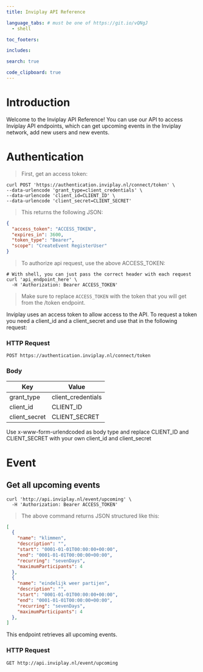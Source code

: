 ```yaml
---
title: Inviplay API Reference

language_tabs: # must be one of https://git.io/vQNgJ
  - shell

toc_footers:

includes:

search: true

code_clipboard: true
---
```


# Introduction

Welcome to the Inviplay API Reference! You can use our API to access Inviplay API endpoints, which can get upcoming events in the Inviplay network, add new users and new events.

# Authentication

> First, get an access token:

```shell
curl POST 'https://authentication.inviplay.nl/connect/token' \
--data-urlencode 'grant_type=client_credentials' \
--data-urlencode 'client_id=CLIENT_ID' \
--data-urlencode 'client_secret=CLIENT_SECRET'
```

> This returns the following JSON:

```json
{
  "access_token": "ACCESS_TOKEN",
  "expires_in": 3600,
  "token_type": "Bearer",
  "scope": "CreateEvent RegisterUser"
}
```

> To authorize api request, use the above ACCESS_TOKEN:

```shell
# With shell, you can just pass the correct header with each request
curl 'api_endpoint_here' \
  -H 'Authorization: Bearer ACCESS_TOKEN'
```

> Make sure to replace `ACCESS_TOKEN` with the token that you will get from the /token endpoint.

Inviplay uses an access token to allow access to the API. To request a token you need a client_id and a client_secret and use that in the following request:

### HTTP Request

`POST https://authentication.inviplay.nl/connect/token`

### Body

Key | Value
--- | -----
grant_type | client_credentials
client_id | CLIENT_ID
client_secret | CLIENT_SECRET

<aside class="notice">
Use x-www-form-urlendcoded as body type and replace CLIENT_ID and CLIENT_SECRET with your own client_id and client_secret
</aside>

# Event

## Get all upcoming events

```shell
curl 'http://api.inviplay.nl/event/upcoming' \
  -H 'Authorization: Bearer ACCESS_TOKEN'
```

> The above command returns JSON structured like this:

```json
[
  {
    "name": "klimmen",
    "description": "",
    "start": "0001-01-01T00:00:00+00:00",
    "end": "0001-01-01T00:00:00+00:00",
    "recurring": "sevenDays",
    "maximumParticipants": 4
  },
  {
    "name": "eindelijk weer partijen",
    "description": "",
    "start": "0001-01-01T00:00:00+00:00",
    "end": "0001-01-01T00:00:00+00:00",
    "recurring": "sevenDays",
    "maximumParticipants": 4
  },
]
```

This endpoint retrieves all upcoming events.

### HTTP Request

`GET http://api.inviplay.nl/event/upcoming`

